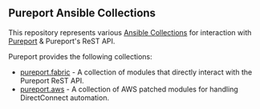 ## Pureport Ansible Collections
This repository represents various [Ansible Collections](https://docs.ansible.com/ansible/latest/user_guide/collections_using.html)
for interaction with [Pureport](https://www.pureport.com/) & Pureport's ReST API.

Pureport provides the following collections:
- [pureport.fabric](/fabric) - A collection of modules that directly interact with the Pureport ReST API.
- [pureport.aws](/aws) - A collection of AWS patched modules for handling DirectConnect automation.
